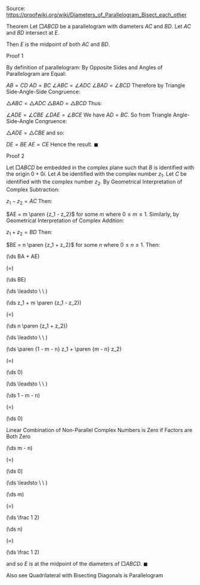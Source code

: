 # 

Source: https://proofwiki.org/wiki/Diameters_of_Parallelogram_Bisect_each_other



Theorem
Let $\Box ABCD$ be a parallelogram with diameters $AC$ and $BD$.
Let $AC$ and $BD$ intersect at $E$.

Then $E$ is the midpoint of both $AC$ and $BD$.


Proof 1


By definition of parallelogram:
By Opposite Sides and Angles of Parallelogram are Equal:

$AB = CD$
$AD = BC$
$\angle ABC = \angle ADC$
$\angle BAD = \angle BCD$
Therefore by Triangle Side-Angle-Side Congruence:

$\triangle ABC = \triangle ADC$
$\triangle BAD = \triangle BCD$
Thus:

$\angle ADE = \angle CBE$
$\angle DAE = \angle BCE$
We have $AD = BC$.
So from Triangle Angle-Side-Angle Congruence:

$\triangle ADE = \triangle CBE$
and so:

$DE = BE$
$AE = CE$
Hence the result.
$\blacksquare$


Proof 2


Let $\Box ABCD$ be embedded in the complex plane such that $B$ is identified with the origin $0 + 0 i$.
Let $A$ be identified with the complex number $z_1$.
Let $C$ be identified with the complex number $z_2$.
By Geometrical Interpretation of Complex Subtraction:

$z_1 - z_2 = AC$
Then:

$AE = m \paren {z_1 - z_2}$
for some $m$ where $0 \le m \le 1$.
Similarly, by Geometrical Interpretation of Complex Addition:

$z_1 + z_2 = BD$
Then:

$BE = n \paren {z_1 + z_2}$
for some $n$ where $0 \le n \le 1$.
Then:














\(\ds BA + AE\)

\(=\)







\(\ds BE\)














\(\ds \leadsto \ \ \)





\(\ds z_1 + m \paren {z_1 - z_2}\)

\(=\)







\(\ds n \paren {z_1 + z_2}\)














\(\ds \leadsto \ \ \)





\(\ds \paren {1 - m - n} z_1 + \paren {m - n} z_2\)

\(=\)







\(\ds 0\)














\(\ds \leadsto \ \ \)





\(\ds 1 - m - n\)

\(=\)







\(\ds 0\)





Linear Combination of Non-Parallel Complex Numbers is Zero if Factors are Both Zero














\(\ds m - n\)

\(=\)







\(\ds 0\)














\(\ds \leadsto \ \ \)





\(\ds m\)

\(=\)







\(\ds \frac 1 2\)




















\(\ds n\)

\(=\)







\(\ds \frac 1 2\)









and so $E$ is at the midpoint of the diameters of $\Box ABCD$.
$\blacksquare$


Also see
Quadrilateral with Bisecting Diagonals is Parallelogram




